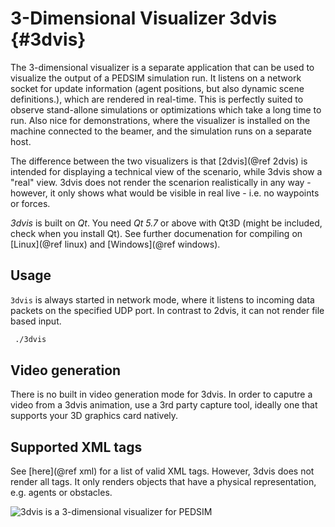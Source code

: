 3-Dimensional Visualizer 3dvis {#3dvis}
==============================


The 3-dimensional visualizer is a separate application that can be
used to visualize the output of a PEDSIM simulation run. It listens on
a network socket for update information (agent positions, but also
dynamic scene definitions.), which are rendered in real-time. This is
perfectly suited to observe stand-allone simulations or optimizations
which take a long time to run. Also nice for demonstrations, where the
visualizer is installed on the machine connected to the beamer, and
the simulation runs on a separate host. 

The difference between the two visualizers is that [2dvis](@ref 2dvis) is intended for displaying a technical view of the scenario, while 3dvis show a "real" view. 3dvis does not render the scenarion realistically in any way - however, it only shows what would be visible in real live - i.e. no waypoints or forces. 

_3dvis_ is built on _Qt_. You need _Qt 5.7_ or above with Qt3D (might be included, check when you install Qt).
See further documenation for compiling on [Linux](@ref linux) and
[Windows](@ref windows).


## Usage

`3dvis` is always started in network mode, where it listens to
incoming data packets on the specified UDP port. In contrast to 2dvis,
it can not render file based input.

~~~~ .sh
 ./3dvis
~~~~

## Video generation

There is no built in video generation mode for 3dvis. In order to caputre a video from a 3dvis animation, use a 3rd party capture tool, ideally one that supports your 3D graphics card natively.

## Supported XML tags

See [here](@ref xml) for a list of valid XML tags. However, 3dvis does not render all tags. It only renders objects that have a physical representation, e.g. agents or obstacles. 

![3dvis is a 3-dimensional visualizer for PEDSIM](../../../ecosystem/3dvis/documentation/3dvis.png)